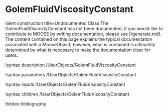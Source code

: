 <!-- MOOSE Documentation Stub: Remove this when content is added. -->

# GolemFluidViscosityConstant

!alert construction title=Undocumented Class
The GolemFluidViscosityConstant has not been documented, if you would like to contribute to MOOSE by
writing documentation, please see [/generate.md]. The content contained on this page explains
the typical documentation associated with a MooseObject; however, what is contained is ultimately
determined by what is necessary to make the documentation clear for users.

!syntax description /UserObjects/GolemFluidViscosityConstant

!syntax parameters /UserObjects/GolemFluidViscosityConstant

!syntax inputs /UserObjects/GolemFluidViscosityConstant

!syntax children /UserObjects/GolemFluidViscosityConstant

!bibtex bibliography
